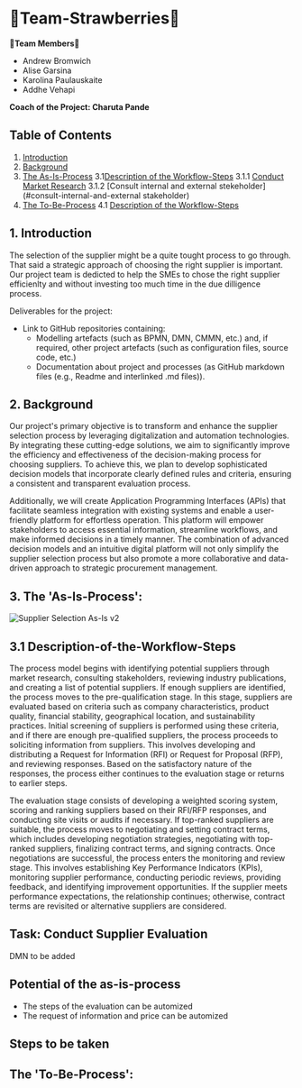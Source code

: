 # :strawberry:Team-Strawberries:strawberry:
**:handshake:Team Members:handshake:**
 * Andrew Bromwich
 * Alise Garsina 
 * Karolina Paulauskaite 
 * Addhe Vehapi 

**Coach of the Project: Charuta Pande** 

## Table of Contents
1. [Introduction](introduction)
2. [Background](background)
3. [The As-Is-Process](#the-as-is-process)
3.1[Description of the Workflow-Steps](#Description-of-the-Workflow-Steps)
3.1.1 [Conduct Market Research](#Conduct-market-research)
3.1.2 [Consult internal and external stekeholder](#consult-internal-and-external stakeholder)
4. [The To-Be-Process](#the-to-be-process)
4.1 [Description of the Workflow-Steps](#Description-of-the-Workflow-Steps)


## 1. Introduction
The selection of the supplier might be a quite tought process to go through. That said a strategic approach of choosing the right supplier is important. Our project team is dedicted to help the SMEs to chose the right supplier efficienlty and without investing too much time in the due dilligence process. 

Deliverables for the project: 
* Link to GitHub repositories containing:
  * Modelling artefacts (such as BPMN, DMN, CMMN, etc.) and, if required, other project artefacts (such as configuration files, source code, etc.)
  * Documentation about project and processes (as GitHub markdown files (e.g., Readme and interlinked .md files)).


## 2. Background
Our project's primary objective is to transform and enhance the supplier selection process by leveraging digitalization and automation technologies. By integrating these cutting-edge solutions, we aim to significantly improve the efficiency and effectiveness of the decision-making process for choosing suppliers. To achieve this, we plan to develop sophisticated decision models that incorporate clearly defined rules and criteria, ensuring a consistent and transparent evaluation process.

Additionally, we will create Application Programming Interfaces (APIs) that facilitate seamless integration with existing systems and enable a user-friendly platform for effortless operation. This platform will empower stakeholders to access essential information, streamline workflows, and make informed decisions in a timely manner. The combination of advanced decision models and an intuitive digital platform will not only simplify the supplier selection process but also promote a more collaborative and data-driven approach to strategic procurement management.


## 3. The 'As-Is-Process':

![Supplier Selection As-Is v2](https://user-images.githubusercontent.com/127504098/232316079-b0c1c2c4-e8f4-43ec-a95d-307f15135c94.png)


## 3.1 Description-of-the-Workflow-Steps
The process model begins with identifying potential suppliers through market research, consulting stakeholders, reviewing industry publications, and creating a list of potential suppliers. If enough suppliers are identified, the process moves to the pre-qualification stage. In this stage, suppliers are evaluated based on criteria such as company characteristics, product quality, financial stability, geographical location, and sustainability practices. Initial screening of suppliers is performed using these criteria, and if there are enough pre-qualified suppliers, the process proceeds to soliciting information from suppliers. This involves developing and distributing a Request for Information (RFI) or Request for Proposal (RFP), and reviewing responses. Based on the satisfactory nature of the responses, the process either continues to the evaluation stage or returns to earlier steps.

The evaluation stage consists of developing a weighted scoring system, scoring and ranking suppliers based on their RFI/RFP responses, and conducting site visits or audits if necessary. If top-ranked suppliers are suitable, the process moves to negotiating and setting contract terms, which includes developing negotiation strategies, negotiating with top-ranked suppliers, finalizing contract terms, and signing contracts. Once negotiations are successful, the process enters the monitoring and review stage. This involves establishing Key Performance Indicators (KPIs), monitoring supplier performance, conducting periodic reviews, providing feedback, and identifying improvement opportunities. If the supplier meets performance expectations, the relationship continues; otherwise, contract terms are revisited or alternative suppliers are considered.


## Task: Conduct Supplier Evaluation

DMN to be added


## Potential of the as-is-process

* The steps of the evaluation can be automized 
* The request of information and price can be automized


## Steps to be taken


## The 'To-Be-Process':


